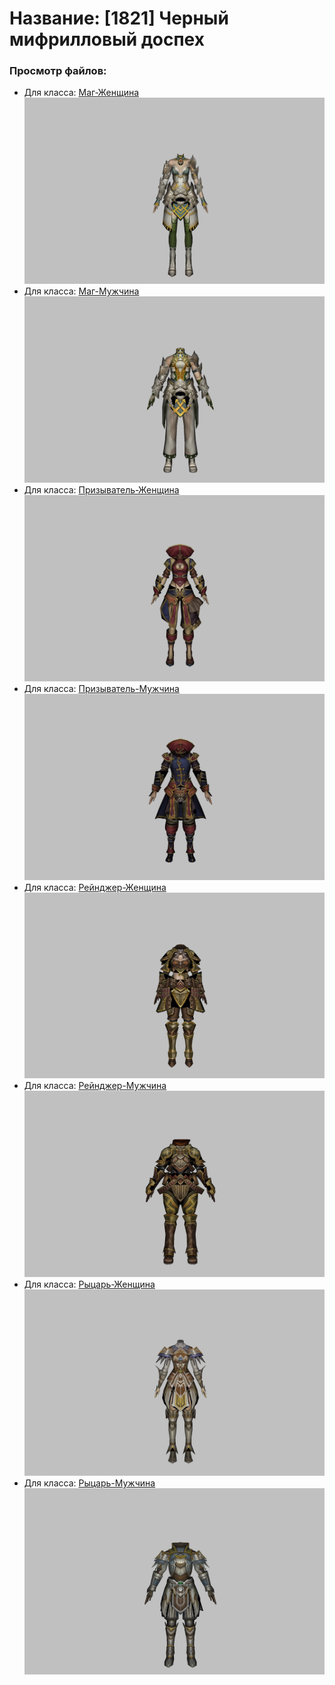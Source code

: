 # Название: [1821] Черный мифрилловый доспех

### Просмотр файлов:
- Для класса: [Маг-Женщина](Маг-Женщина)
![p050004.png](Маг-Женщина/p050004.png)
- Для класса: [Маг-Мужчина](Маг-Мужчина)
![p040004.png](Маг-Мужчина/p040004.png)
- Для класса: [Призыватель-Женщина](Призыватель-Женщина)
![p090002.png](Призыватель-Женщина/p090002.png)
- Для класса: [Призыватель-Мужчина](Призыватель-Мужчина)
![p080002.png](Призыватель-Мужчина/p080002.png)
- Для класса: [Рейнджер-Женщина](Рейнджер-Женщина)
![p030006.png](Рейнджер-Женщина/p030006.png)
- Для класса: [Рейнджер-Мужчина](Рейнджер-Мужчина)
![p020006.png](Рейнджер-Мужчина/p020006.png)
- Для класса: [Рыцарь-Женщина](Рыцарь-Женщина)
![p010008.png](Рыцарь-Женщина/p010008.png)
- Для класса: [Рыцарь-Мужчина](Рыцарь-Мужчина)
![p000008.png](Рыцарь-Мужчина/p000008.png)
